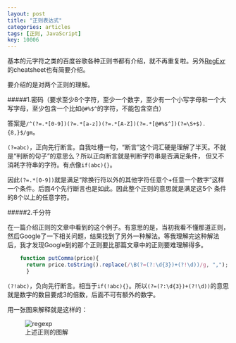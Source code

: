 ```yaml
---
layout: post
title: "正则表达式"
categories: articles
tags: [正则, JavaScript]
key: 10006
---
```

基本的元字符之类的百度谷歌各种正则书都有介绍，就不再重复啦。另外[RegExr](http://www.regexr.com/)的cheatsheet也有简要介绍。

要介绍的是对两个正则的理解。

#####1.密码（要求至少8个字符，至少一个数字，至少有一个小写字母和一个大写字母，至少包含一个比如`@#%$^`的字符，不能包含空白）

答案是`/^(?=.*[0-9])(?=.*[a-z])(?=.*[A-Z])(?=.*[@#%$^])(?=\S+$).{8,}$/gm`。

`(?=abc)`，正向先行断言。自我吐槽一句，“断言”这个词汇硬是理解了半天。不就是“判断的句子”的意思么？所以正向断言就是判断字符串是否满足条件，
但又不消耗字符串的字符。有点像`if(abc){}`。

因此`(?=.*[0-9])`就是满足“除换行符以外的其他字符任意个+任意一个数字”这样一个条件。后面4个先行断言也是如此。因此整个正则的意思就是满足这5个
条件的8个以上的任意字符。

#####2.千分符

在一篇介绍正则的文章中看到的这个例子。有意思的是，当初我看不懂那道正则，然后Google了一下相关问题，结果找到了另外一种解法。等我理解完这种解法
后，我才发现Google到的那个正则要比那篇文章中的正则要难理解得多。

```javascript
    function putComma(price){
      return price.toString().replace(/\B(?=(?:\d{3})+(?!\d))/g, ",");
      }
```

`(?!abc)`，负向先行断言。相当于`if(!abc){}`。所以`(?=(?:\d{3})+(?!\d))`的意思就是数字的数目要成3的倍数，后面不可有额外的数字。

用一张图来解释就是这样的：

<figure>
    <img src="{{ site.img-url }}regexp.png" alt="regexp">
    <figcaption>上述正则的图解</figcaption>
</figure>
